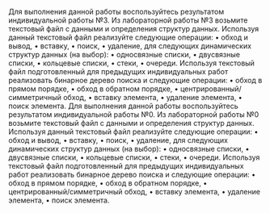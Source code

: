 Для выполнения данной работы воспользуйтесь результатом индивидуальной работы №3.
Из лабораторной работы №3 возьмите текстовый файл с данными и определения структур данных.
Используя данный текстовый файл реализуйте следующие операции:
•	обход и вывод,
•	вставку,
•	поиск,
•	удаление,
для следующих динамических структур данных (на выбор):
•	односвязные списки,
•	двусвязные списки,
•	кольцевые списки,
•	стеки,
•	очереди.
Используя текстовый файл подготовленный для предыдущих индивидуальных работ реализовать бинарное дерево поиска и следующие операции:
•	обход в прямом порядке,
•	обход в обратном порядке,
•	центрированный/симметричный обход,
•	вставку элемента,
•	удаление элемента,
•	поиск элемента.
Для выполнения данной работы воспользуйтесь результатом индивидуальной работы №0.
Из лабораторной работы №0 возьмите текстовый файл с данными и определения структур данных.
Используя данный текстовый файл реализуйте следующие операции:
•	обход и вывод,
•	вставку,
•	поиск,
•	удаление,
для следующих динамических структур данных (на выбор):
•	односвязные списки,
•	двусвязные списки,
•	кольцевые списки,
•	стеки,
•	очереди.
Используя текстовый файл подготовленный для предыдущих индивидуальных работ реализовать бинарное дерево поиска и следующие операции:
•	обход в прямом порядке,
•	обход в обратном порядке,
•	центрированный/симметричный обход,
•	вставку элемента,
•	удаление элемента,
•	поиск элемента.
